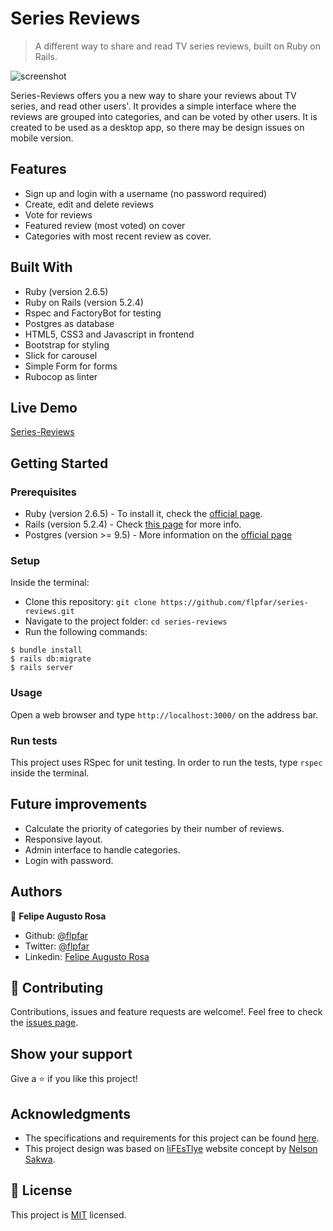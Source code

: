 # Series Reviews

 > A different way to share and read TV series reviews, built on Ruby on Rails.

![screenshot](https://user-images.githubusercontent.com/15898299/83561122-b0490000-a4ed-11ea-8266-575c12566bd3.png)

Series-Reviews offers you a new way to share your reviews about TV series, and read other users'. It provides a simple interface where the reviews are grouped into categories, and can be voted by other users.
It is created to be used as a desktop app, so there may be design issues on mobile version.

## Features

- Sign up and login with a username (no password required)
- Create, edit and delete reviews
- Vote for reviews
- Featured review (most voted) on cover
- Categories with most recent review as cover.

## Built With

- Ruby (version 2.6.5)
- Ruby on Rails (version 5.2.4)
- Rspec and FactoryBot for testing
- Postgres as database
- HTML5, CSS3 and Javascript in frontend
- Bootstrap for styling
- Slick for carousel
- Simple Form for forms
- Rubocop as linter

## Live Demo

[Series-Reviews](http://series-reviews.herokuapp.com/)

## Getting Started

### Prerequisites

- Ruby (version 2.6.5) - To install it, check the [official page](https://www.ruby-lang.org/en/documentation/installation/).
- Rails (version 5.2.4) - Check [this page](https://www.theodinproject.com/courses/ruby-on-rails/lessons/your-first-rails-application-ruby-on-rails) for more info.
- Postgres (version >= 9.5) - More information on the [official page](https://www.postgresql.org/docs/9.3/tutorial-install.html)

### Setup

Inside the terminal:
- Clone this repository: ` git clone https://github.com/flpfar/series-reviews.git `
- Navigate to the project folder: ` cd series-reviews `
- Run the following commands:
```
$ bundle install
$ rails db:migrate
$ rails server
```

### Usage

Open a web browser and type ` http://localhost:3000/ ` on the address bar.

### Run tests

This project uses RSpec for unit testing. In order to run the tests, type `rspec` inside the terminal.

## Future improvements
- Calculate the priority of categories by their number of reviews.
- Responsive layout.
- Admin interface to handle categories.
- Login with password.

## Authors

👤 **Felipe Augusto Rosa**

- Github: [@flpfar](https://github.com/flpfar)
- Twitter: [@flpfar](https://twitter.com/flpfar)
- Linkedin: [Felipe Augusto Rosa](https://www.linkedin.com/in/felipe-augusto-rosa/)

## 🤝 Contributing

Contributions, issues and feature requests are welcome!. Feel free to check the [issues page](https://github.com/flpfar/series-reviews/issues).

## Show your support

Give a ⭐️ if you like this project!

## Acknowledgments
- The specifications and requirements for this project can be found [here](https://www.notion.so/Lifestyle-articles-b82a5f10122b4cec924cd5d4a6cf7561).
- This project design was based on [liFEsTlye](https://www.behance.net/gallery/14554909/liFEsTlye-Mobile-version) website concept by [Nelson Sakwa](https://www.behance.net/sakwadesignstudio).

## 📝 License

This project is [MIT](LICENSE.txt) licensed.